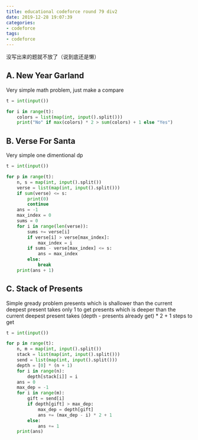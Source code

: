 ```yaml
---
title: educational codeforce round 79 div2
date: 2019-12-28 19:07:39
categories:
- codeforce
tags:
- codeforce
---
```


没写出来的题就不放了（说到底还是懒）

<!--more-->

## A. New Year Garland

Very simple math problem, just make a compare

```python
t = int(input())

for i in range(t):
    colors = list(map(int, input().split()))
    print("No" if max(colors) * 2 > sum(colors) + 1 else "Yes")
```

## B. Verse For Santa

Very simple one dimentional dp

```python
t = int(input())

for p in range(t):
    n, s = map(int, input().split())
    verse = list(map(int, input().split()))
    if sum(verse) <= s:
        print(0)
        continue
    ans = -1
    max_index = 0
    sums = 0
    for i in range(len(verse)):
        sums += verse[i]
        if verse[i] > verse[max_index]:
            max_index = i
        if sums - verse[max_index] <= s:
            ans = max_index
        else:
            break
    print(ans + 1)
```

## C. Stack of Presents

Simple gready problem
presents which is shallower than the current deepest present takes only 1 to get
presents which is deeper than the current deepest present takes (depth - presents already get) * 2 + 1 steps to get

```python
t = int(input())

for p in range(t):
    n, m = map(int, input().split())
    stack = list(map(int, input().split()))
    send = list(map(int, input().split()))
    depth = [0] * (n + 1)
    for i in range(n):
        depth[stack[i]] = i
    ans = 0
    max_dep = -1
    for i in range(m):
        gift = send[i]
        if depth[gift] > max_dep:
            max_dep = depth[gift]
            ans += (max_dep - i) * 2 + 1
        else:
            ans += 1
    print(ans)
```